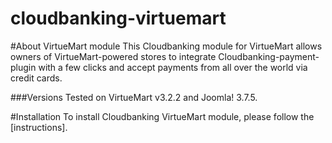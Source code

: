 # cloudbanking-virtuemart
#About VirtueMart module
This Cloudbanking module for VirtueMart allows owners of VirtueMart-powered stores to integrate Cloudbanking-payment-plugin with a few clicks and accept payments from all over the world via credit cards.

###Versions
Tested on VirtueMart v3.2.2 and Joomla! 3.7.5.

#Installation
To install Cloudbanking VirtueMart module, please follow the [instructions].



